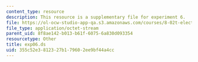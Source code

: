 ```yaml
---
content_type: resource
description: This resource is a supplementary file for experiment 6.
file: https://ol-ocw-studio-app-qa.s3.amazonaws.com/courses/8-02t-electricity-and-magnetism-spring-2005/355c52e3812327b179602ee9bf44a4cc_exp06.ds
file_type: application/octet-stream
parent_uid: 8f8ae142-b013-b61f-6075-6a830d093354
resourcetype: Other
title: exp06.ds
uid: 355c52e3-8123-27b1-7960-2ee9bf44a4cc
---
```

